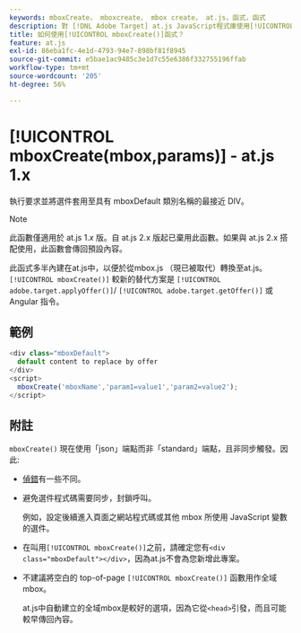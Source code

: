 ```yaml
---
keywords: mboxCreate， mboxcreate， mbox create， at.js，函式，函式
description: 對 [!DNL Adobe Target] at.js JavaScript程式庫使用[!UICONTROL mboxCreate()]函式，將選件套用至具有mboxDefault類別名稱的最接近DIV。 (at.js 1.x)
title: 如何使用[!UICONTROL mboxCreate()]函式？
feature: at.js
exl-id: 86eba1fc-4e1d-4793-94e7-898bf81f8945
source-git-commit: e5bae1ac9485c3e1d7c55e6386f332755196ffab
workflow-type: tm+mt
source-wordcount: '205'
ht-degree: 56%

---
```


# [!UICONTROL mboxCreate(mbox,params)] - at.js 1.x

執行要求並將選件套用至具有 mboxDefault 類別名稱的最接近 DIV。

>[!NOTE]
>
>此函數僅適用於 at.js 1.*x* 版。自 at.js 2.x 版起已棄用此函數。如果與 at.js 2.x 搭配使用，此函數會傳回預設內容。

此函式多半內建在at.js中，以便於從mbox.js （現已被取代）轉換至at.js。 `[!UICONTROL mboxCreate()]` 較新的替代方案是 `[!UICONTROL adobe.target.applyOffer()]`/ `[!UICONTROL adobe.target.getOffer()]` 或 Angular 指令。

## 範例

```javascript {line-numbers="true"}
<div class="mboxDefault"> 
  default content to replace by offer 
</div> 
<script> 
  mboxCreate('mboxName','param1=value1','param2=value2'); 
</script>
```

## 附註

`mboxCreate()` 現在使用「json」端點而非「standard」端點，且非同步觸發。因此:

* [偵錯](/help/dev/implement/client-side/target-debugging-atjs/target-debugging-atjs.md)有一些不同。
* 避免選件程式碼需要同步，封鎖呼叫。

  例如，設定後續進入頁面之網站程式碼或其他 mbox 所使用 JavaScript 變數的選件。

* 在叫用`[!UICONTROL mboxCreate()]`之前，請確定您有`<div class="mboxDefault"></div>`，因為at.js不會為您新增此專案。

* 不建議將空白的 top-of-page `[!UICONTROL mboxCreate()]` 函數用作全域 mbox。

  at.js中自動建立的全域mbox是較好的選項，因為它從`<head>`引發，而且可能較早傳回內容。
